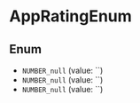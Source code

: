 # AppRatingEnum

## Enum

* `NUMBER_null` (value: ``)
* `NUMBER_null` (value: ``)
* `NUMBER_null` (value: ``)
